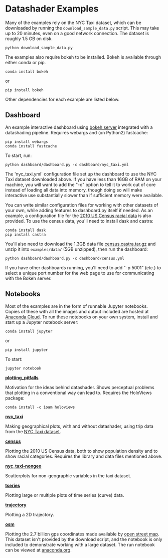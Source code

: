 # Datashader Examples

Many of the examples rely on the NYC Taxi dataset, which can be
downloaded by running the `download_sample_data.py` script. This may
take up to 20 minutes, even on a good network connection. The dataset
is roughly 1.5 GB on disk.

```
python download_sample_data.py
```

The examples also require bokeh to be installed. Bokeh is available through
either conda or pip.

```
conda install bokeh
```
or
```
pip install bokeh
```

Other dependencies for each example are listed below.


## Dashboard

An example interactive dashboard using
[bokeh server](http://bokeh.pydata.org/en/latest/docs/user_guide/server.html)
integrated with a datashading pipeline.  Requires webargs and (on Python2)
fastcache:

```
pip install webargs
conda install fastcache
```

To start, run:

```
python dashboard/dashboard.py -c dashboard/nyc_taxi.yml
```

The 'nyc_taxi.yml' configuration file set up the dashboard to use the
NYC Taxi dataset downloaded above.  If you have less than 16GB of RAM
on your machine, you will want to add the "-o" option to tell it to work
out of core instead of loading all data into memory, though doing so will
make interactive use substantially slower than if sufficient memory were
available.

You can write similar configuration files for working with other
datasets of your own, while adding features to dashboard.py itself if
needed.  As an example, a configuration file for the [2010 US Census
racial data](http://www.coopercenter.org/demographics/Racial-Dot-Map)
is also provided.  To use the census data, you'll need to install dask
and castra:

```
conda install dask
pip install castra
```

You'll also need to download the 1.3GB data file
[census.castra.tar.gz](http://s3.amazonaws.com/bokeh_data/census.castra.tar.gz)
and unzip it into `examples/data/` (5GB unzipped), then run the
dashboard:

```
python dashboard/dashboard.py -c dashboard/census.yml
```

If you have other dashboards running, you'll need to add "-p 5001" (etc.) to select
a unique port number for the web page to use for communicating with the Bokeh server.

## Notebooks

Most of the examples are in the form of runnable Jupyter notebooks. Copies of
these with all the images and output included are hosted at [Anaconda
Cloud](https://anaconda.org/jbednar/notebooks). To run these notebooks on your
own system, install and start up a Jupyter notebook server:

```
conda install jupyter
```
or
```
pip install jupyter
```

To start:

```
jupyter notebook
```

**[plotting_pitfalls](https://anaconda.org/jbednar/plotting_pitfalls/notebook)**

Motivation for the ideas behind datashader. Shows perceptual problems that
plotting in a conventional way can lead to. Requires the HoloViews package:

```
conda install -c ioam holoviews
```

**[nyc_taxi](https://anaconda.org/jbednar/nyc_taxi/notebook)**

Making geographical plots, with and without datashader, using trip data from
the [NYC Taxi dataset](http://www.nyc.gov/html/tlc/html/about/trip_record_data.shtml).

**[census](https://anaconda.org/jbednar/census/notebook)**

Plotting the 2010 US Census data, both to show population density and to show racial categories.
Requires the library and data files mentioned above.

**[nyc_taxi-nongeo](https://anaconda.org/jbednar/nyc_taxi-nongeo/notebook)**

Scatterplots for non-geographic variables in the taxi dataset.

**[tseries](https://anaconda.org/jbednar/tseries/notebook)**

Plotting large or multiple plots of time series (curve) data.

**[trajectory](https://anaconda.org/jbednar/trajectory/notebook)**

Plotting a 2D trajectory.

**[osm](https://anaconda.org/jbednar/osm/notebook)**

Plotting the 2.7 billion gps coordinates made available by [open street
map](https://blog.openstreetmap.org/2012/04/01/bulk-gps-point-data/). This
dataset isn't provided by the download script, and the notebook is only included to
demonstrate working with a large dataset. The run notebook can be viewed at
[anaconda.org](https://anaconda.org/jbednar/osm/notebook).
